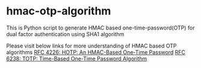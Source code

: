 # hmac-otp-algorithm
This is Python script to generate HMAC based one-time-password(OTP) for dual factor authentication using SHA1 algorithm

Please visit below links for more understanding of HMAC based OTP algorithms
[RFC 4226: HOTP: An HMAC-Based One-Time Password](https://tools.ietf.org/html/rfc4226)
[RFC 6238: TOTP: Time-Based One-Time Password Algorithm](https://tools.ietf.org/html/rfc6238)
